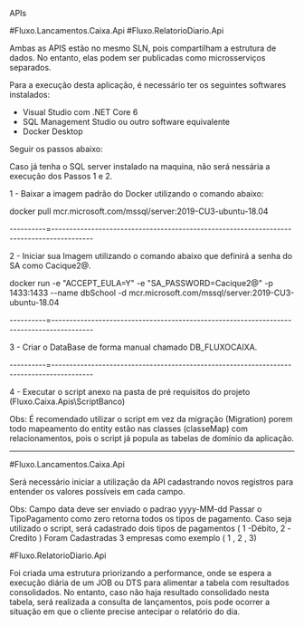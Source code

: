 APIs

#Fluxo.Lancamentos.Caixa.Api
#Fluxo.RelatorioDiario.Api

Ambas as APIS estão no mesmo SLN, pois compartilham a estrutura de dados. No entanto, elas podem ser publicadas como microsserviços separados.


Para a execução desta aplicação, é necessário ter os seguintes softwares instalados:

- Visual Studio com .NET Core 6 
- SQL Management Studio ou outro software equivalente
- Docker Desktop 

Seguir os passos abaixo:

Caso já tenha o SQL server instalado na maquina, não será nessária a execução dos Passos 1 e 2.

1 - Baixar a imagem padrão do Docker utilizando o comando abaixo:

docker pull mcr.microsoft.com/mssql/server:2019-CU3-ubuntu-18.04

----------=-----------------------------------------------------------------------------------------

2 - Iniciar sua Imagem utilizando o comando abaixo que definirá a senha do SA como Cacique2@.

docker run -e "ACCEPT_EULA=Y" -e "SA_PASSWORD=Cacique2@"  -p 1433:1433 --name dbSchool -d mcr.microsoft.com/mssql/server:2019-CU3-ubuntu-18.04

----------=-----------------------------------------------------------------------------------------

3 - Criar o DataBase de forma manual chamado DB_FLUXOCAIXA. 

----------=-----------------------------------------------------------------------------------------

4 - Executar o script anexo na pasta de pré requisitos do projeto (Fluxo.Caixa.Apis\ScriptBanco)

Obs: É recomendado utilizar o script em vez da migração (Migration) porem todo mapeamento do entity estão nas classes (classeMap) com relacionamentos, pois o script já popula as tabelas de domínio da aplicação.

---------------------------------------------------------------------------------------------------

#Fluxo.Lancamentos.Caixa.Api

Será necessário iniciar a utilização da API cadastrando novos registros para entender os valores possíveis em cada campo.


Obs: Campo data deve ser enviado o padrao yyyy-MM-dd
     Passar o TipoPagamento como zero retorna todos os tipos de pagamento.
     Caso seja utilizado o script, será cadastrado dois tipos de pagamentos ( 1 -Débito,  2 -Credito )
     Foram Cadastradas 3 empresas como exemplo ( 1 , 2 , 3)

#Fluxo.RelatorioDiario.Api

Foi criada uma estrutura priorizando a performance, onde se espera a execução diária de um JOB ou DTS para alimentar a tabela com resultados consolidados. 
No entanto, caso não haja resultado consolidado nesta tabela, será realizada a consulta de lançamentos, pois pode ocorrer a situação em que o cliente precise antecipar o relatório do dia.